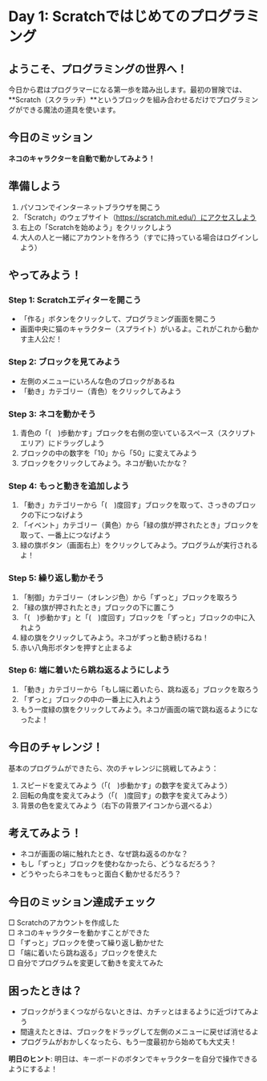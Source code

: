 # Day 1: Scratchではじめてのプログラミング

## ようこそ、プログラミングの世界へ！

今日から君はプログラマーになる第一歩を踏み出します。最初の冒険では、**Scratch（スクラッチ）**というブロックを組み合わせるだけでプログラミングができる魔法の道具を使います。

## 今日のミッション
**ネコのキャラクターを自動で動かしてみよう！**

## 準備しよう
1. パソコンでインターネットブラウザを開こう
2. 「Scratch」のウェブサイト（https://scratch.mit.edu/）にアクセスしよう
3. 右上の「Scratchを始めよう」をクリックしよう
4. 大人の人と一緒にアカウントを作ろう（すでに持っている場合はログインしよう）

## やってみよう！

### Step 1: Scratchエディターを開こう
- 「作る」ボタンをクリックして、プログラミング画面を開こう
- 画面中央に猫のキャラクター（スプライト）がいるよ。これがこれから動かす主人公だ！

### Step 2: ブロックを見てみよう
- 左側のメニューにいろんな色のブロックがあるね
- 「動き」カテゴリー（青色）をクリックしてみよう

### Step 3: ネコを動かそう
1. 青色の「(　)歩動かす」ブロックを右側の空いているスペース（スクリプトエリア）にドラッグしよう
2. ブロックの中の数字を「10」から「50」に変えてみよう
3. ブロックをクリックしてみよう。ネコが動いたかな？

### Step 4: もっと動きを追加しよう
1. 「動き」カテゴリーから「(　)度回す」ブロックを取って、さっきのブロックの下につなげよう
2. 「イベント」カテゴリー（黄色）から「緑の旗が押されたとき」ブロックを取って、一番上につなげよう
3. 緑の旗ボタン（画面右上）をクリックしてみよう。プログラムが実行されるよ！

### Step 5: 繰り返し動かそう
1. 「制御」カテゴリー（オレンジ色）から「ずっと」ブロックを取ろう
2. 「緑の旗が押されたとき」ブロックの下に置こう
3. 「(　)歩動かす」と「(　)度回す」ブロックを「ずっと」ブロックの中に入れよう
4. 緑の旗をクリックしてみよう。ネコがずっと動き続けるね！
5. 赤い八角形ボタンを押すと止まるよ

### Step 6: 端に着いたら跳ね返るようにしよう
1. 「動き」カテゴリーから「もし端に着いたら、跳ね返る」ブロックを取ろう
2. 「ずっと」ブロックの中の一番上に入れよう
3. もう一度緑の旗をクリックしてみよう。ネコが画面の端で跳ね返るようになったよ！

## 今日のチャレンジ！
基本のプログラムができたら、次のチャレンジに挑戦してみよう：

1. スピードを変えてみよう（「(　)歩動かす」の数字を変えてみよう）
2. 回転の角度を変えてみよう（「(　)度回す」の数字を変えてみよう）
3. 背景の色を変えてみよう（右下の背景アイコンから選べるよ）

## 考えてみよう！
- ネコが画面の端に触れたとき、なぜ跳ね返るのかな？
- もし「ずっと」ブロックを使わなかったら、どうなるだろう？
- どうやったらネコをもっと面白く動かせるだろう？

## 今日のミッション達成チェック
□ Scratchのアカウントを作成した  
□ ネコのキャラクターを動かすことができた  
□ 「ずっと」ブロックを使って繰り返し動かせた  
□ 「端に着いたら跳ね返る」ブロックを使えた  
□ 自分でプログラムを変更して動きを変えてみた  

## 困ったときは？
- ブロックがうまくつながらないときは、カチッとはまるように近づけてみよう
- 間違えたときは、ブロックをドラッグして左側のメニューに戻せば消せるよ
- プログラムがおかしくなったら、もう一度最初から始めても大丈夫！

**明日のヒント**: 明日は、キーボードのボタンでキャラクターを自分で操作できるようにするよ！
